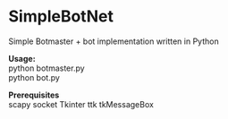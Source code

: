 # SimpleBotNet

Simple Botmaster + bot implementation written in Python

<b>Usage:</b><br>
python botmaster.py<br>
python bot.py

<b>Prerequisites </b><br>
scapy
socket
Tkinter
ttk
tkMessageBox
